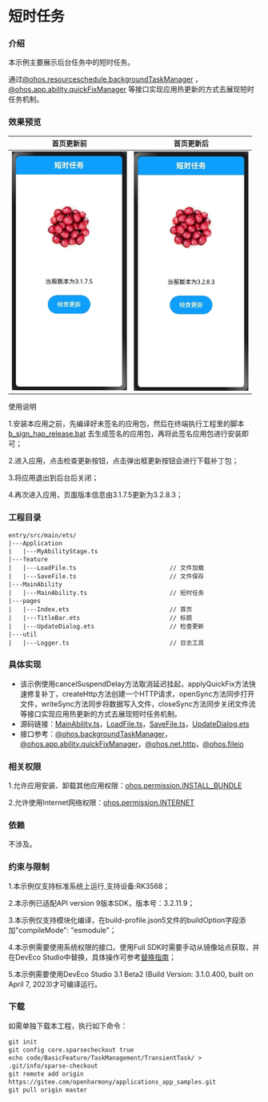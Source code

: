 # 短时任务

### 介绍

本示例主要展示后台任务中的短时任务。

通过[@ohos.resourceschedule.backgroundTaskManager](https://gitee.com/openharmony/docs/blob/master/zh-cn/application-dev/reference/apis/js-apis-resourceschedule-backgroundTaskManager.md) ，[@ohos.app.ability.quickFixManager](https://gitee.com/openharmony/docs/blob/master/zh-cn/application-dev/reference/apis/js-apis-app-ability-quickFixManager.md) 等接口实现应用热更新的方式去展现短时任务机制。

### 效果预览

|首页更新前                                   |首页更新后                                |
|---------------------------------------|-------------------------------------|
|![image](screenshots/device/before.png) |![image](screenshots/device/after.png)|

使用说明

1.安装本应用之前，先编译好未签名的应用包，然后在终端执行工程里的脚本[b_sign_hap_release.bat](signature/material/b_sign_hap_release.bat) 去生成签名的应用包，再将此签名应用包进行安装即可；

2.进入应用，点击检查更新按钮，点击弹出框更新按钮会进行下载补丁包；

3.将应用退出到后台后关闭；

4.再次进入应用，页面版本信息由3.1.7.5更新为3.2.8.3；

### 工程目录
```
entry/src/main/ets/
|---Application
|   |---MyAbilityStage.ts                    
|---feature
|   |---LoadFile.ts                          // 文件加载
|   |---SaveFile.ts                          // 文件保存
|---MainAbility
|   |---MainAbility.ts                       // 短时任务
|---pages
|   |---Index.ets                            // 首页
|   |---TitleBar.ets                         // 标题
|   |---UpdateDialog.ets                     // 检查更新
|---util
|   |---Logger.ts                            // 日志工具
```
### 具体实现

* 该示例使用cancelSuspendDelay方法取消延迟挂起，applyQuickFix方法快速修复补丁，createHttp方法创建一个HTTP请求，openSync方法同步打开文件，writeSync方法同步将数据写入文件，closeSync方法同步关闭文件流等接口实现应用热更新的方式去展现短时任务机制。
* 源码链接：[MainAbility.ts](entry/src/main/ets/MainAbility/MainAbility.ts)，[LoadFile.ts](entry/src/main/ets/feature/LoadFile.ts)，[SaveFile.ts](entry/src/main/ets/feature/SaveFile.ts)，[UpdateDialog.ets](entry/src/main/ets/pages/UpdateDialog.ets)
* 接口参考：[@ohos.backgroundTaskManager](https://gitee.com/openharmony/docs/blob/master/zh-cn/application-dev/reference/apis/js-apis-backgroundTaskManager.md)，[@ohos.app.ability.quickFixManager](https://gitee.com/openharmony/docs/blob/master/zh-cn/application-dev/reference/apis/js-apis-app-ability-quickFixManager.md)，[@ohos.net.http](https://gitee.com/openharmony/docs/blob/master/zh-cn/application-dev/reference/apis/js-apis-http.md)，[@ohos.fileio](https://gitee.com/openharmony/docs/blob/master/zh-cn/application-dev/reference/apis/js-apis-fileio.md)

### 相关权限

1.允许应用安装、卸载其他应用权限：[ohos.permission.INSTALL_BUNDLE](https://gitee.com/openharmony/docs/blob/master/zh-cn/application-dev/security/permission-list.md#ohospermissioninstall_bundle)

2.允许使用Internet网络权限：[ohos.permission.INTERNET](https://gitee.com/openharmony/docs/blob/master/zh-cn/application-dev/security/permission-list.md#ohospermissioninternet)

### 依赖

不涉及。

### 约束与限制

1.本示例仅支持标准系统上运行,支持设备:RK3568；

2.本示例已适配API version 9版本SDK，版本号：3.2.11.9；

3.本示例仅支持模块化编译，在build-profile.json5文件的buildOption字段添加"compileMode": "esmodule"；

4.本示例需要使用系统权限的接口。使用Full SDK时需要手动从镜像站点获取，并在DevEco Studio中替换，具体操作可参考[替换指南](https://docs.openharmony.cn/pages/v3.2/zh-cn/application-dev/quick-start/full-sdk-switch-guide.md/)；

5.本示例需要使用DevEco Studio 3.1 Beta2 (Build Version: 3.1.0.400, built on April 7, 2023)才可编译运行。

### 下载

如需单独下载本工程，执行如下命令：
```
git init
git config core.sparsecheckout true
echo code/BasicFeature/TaskManagement/TransientTask/ > .git/info/sparse-checkout
git remote add origin https://gitee.com/openharmony/applications_app_samples.git
git pull origin master

```